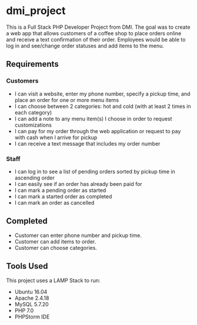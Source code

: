 # dmi_project

This is a Full Stack PHP Developer Project from DMI. The goal was to create a web app that allows customers 
of a coffee shop to place orders online and receive a text confirmation of their order. Employees would be able
to log in and see/change order statuses and add items to the menu.

## Requirements
### Customers
- I can visit a website, enter my phone number, specify a pickup time, and place an order for one or
more menu items
- I can choose between 2 categories: hot and cold (with at least 2 times in each category)
- I can add a note to any menu item(s) I choose in order to request customizations
- I can pay for my order through the web application or request to pay with cash when I arrive for pickup
- I can receive a text message that includes my order number
### Staff
- I can log in to see a list of pending orders sorted by pickup time in ascending order
- I can easily see if an order has already been paid for
- I can mark a pending order as started
- I can mark a started order as completed
- I can mark an order as cancelled

## Completed
- Customer can enter phone number and pickup time.
- Customer can add items to order.
- Customer can choose categories.

## Tools Used
This project uses a LAMP Stack to run:
- Ubuntu 16.04
- Apache 2.4.18
- MySQL 5.7.20
- PHP 7.0
- PHPStorm IDE

